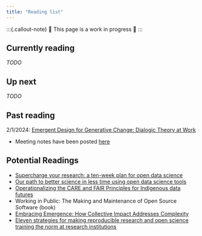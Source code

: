 ```yaml
---
title: "Reading list"
---
```


:::{.callout-note}
:construction: This page is a work in progress :construction:
:::

## Currently reading

_TODO_

## Up next

_TODO_


## Past reading

2/1/2024:  [Emergent Design for Generative Change: Dialogic Theory at Work](https://peggyholman.com/wp-content/uploads/2023/03/ODReview_vol55_no1-Holman.pdf)
- Meeting notes have been posted [here](https://nsidc.github.io/open-science-reading-club/meetings/2024-02-01_kickoff/)

## Potential Readings

- [Supercharge your research: a ten-week plan for open data science](https://openscapes.github.io/supercharge-research/)
- [Our path to better science in less time using open data science tools](https://www.nature.com/articles/s41559-017-0160)
- [Operationalizing the CARE and FAIR Principles for Indigenous data futures](https://www.nature.com/articles/s41597-021-00892-0)
- Working in Public: The Making and Maintenance of Open Source Software (book)
- [Embracing Emergence: How Collective Impact Addresses Complexity](https://ssir.org/articles/entry/social_progress_through_collective_impact)
- [Eleven strategies for making reproducible research and open science training the norm at research institutions](https://elifesciences.org/articles/89736)
